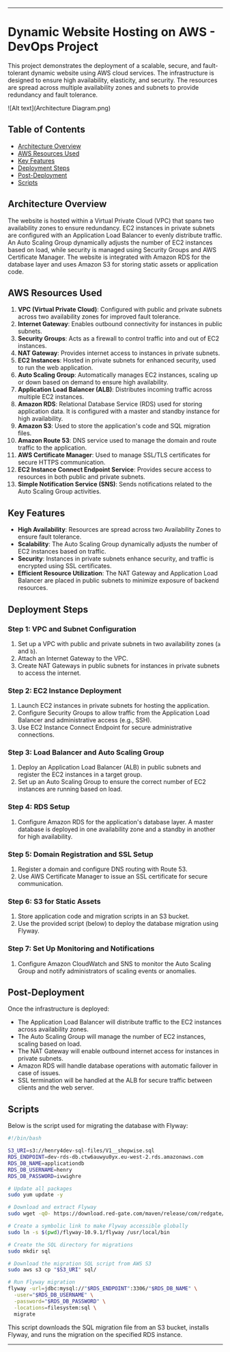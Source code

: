 
---


# Dynamic Website Hosting on AWS - DevOps Project

This project demonstrates the deployment of a scalable, secure, and fault-tolerant dynamic website using AWS cloud services. The infrastructure is designed to ensure high availability, elasticity, and security. The resources are spread across multiple availability zones and subnets to provide redundancy and fault tolerance.

![Alt text](Architecture Diagram.png)


## Table of Contents
- [Architecture Overview](#architecture-overview)
- [AWS Resources Used](#aws-resources-used)
- [Key Features](#key-features)
- [Deployment Steps](#deployment-steps)
- [Post-Deployment](#post-deployment)
- [Scripts](#scripts)

## Architecture Overview
The website is hosted within a Virtual Private Cloud (VPC) that spans two availability zones to ensure redundancy. EC2 instances in private subnets are configured with an Application Load Balancer to evenly distribute traffic. An Auto Scaling Group dynamically adjusts the number of EC2 instances based on load, while security is managed using Security Groups and AWS Certificate Manager. The website is integrated with Amazon RDS for the database layer and uses Amazon S3 for storing static assets or application code.

## AWS Resources Used
1. **VPC (Virtual Private Cloud)**: Configured with public and private subnets across two availability zones for improved fault tolerance.
2. **Internet Gateway**: Enables outbound connectivity for instances in public subnets.
3. **Security Groups**: Acts as a firewall to control traffic into and out of EC2 instances.
4. **NAT Gateway**: Provides internet access to instances in private subnets.
5. **EC2 Instances**: Hosted in private subnets for enhanced security, used to run the web application.
6. **Auto Scaling Group**: Automatically manages EC2 instances, scaling up or down based on demand to ensure high availability.
7. **Application Load Balancer (ALB)**: Distributes incoming traffic across multiple EC2 instances.
8. **Amazon RDS**: Relational Database Service (RDS) used for storing application data. It is configured with a master and standby instance for high availability.
9. **Amazon S3**: Used to store the application's code and SQL migration files.
10. **Amazon Route 53**: DNS service used to manage the domain and route traffic to the application.
11. **AWS Certificate Manager**: Used to manage SSL/TLS certificates for secure HTTPS communication.
12. **EC2 Instance Connect Endpoint Service**: Provides secure access to resources in both public and private subnets.
13. **Simple Notification Service (SNS)**: Sends notifications related to the Auto Scaling Group activities.
  
## Key Features
- **High Availability**: Resources are spread across two Availability Zones to ensure fault tolerance.
- **Scalability**: The Auto Scaling Group dynamically adjusts the number of EC2 instances based on traffic.
- **Security**: Instances in private subnets enhance security, and traffic is encrypted using SSL certificates.
- **Efficient Resource Utilization**: The NAT Gateway and Application Load Balancer are placed in public subnets to minimize exposure of backend resources.

## Deployment Steps

### Step 1: VPC and Subnet Configuration
1. Set up a VPC with public and private subnets in two availability zones (`a` and `b`).
2. Attach an Internet Gateway to the VPC.
3. Create NAT Gateways in public subnets for instances in private subnets to access the internet.

### Step 2: EC2 Instance Deployment
1. Launch EC2 instances in private subnets for hosting the application.
2. Configure Security Groups to allow traffic from the Application Load Balancer and administrative access (e.g., SSH).
3. Use EC2 Instance Connect Endpoint for secure administrative connections.

### Step 3: Load Balancer and Auto Scaling Group
1. Deploy an Application Load Balancer (ALB) in public subnets and register the EC2 instances in a target group.
2. Set up an Auto Scaling Group to ensure the correct number of EC2 instances are running based on load.

### Step 4: RDS Setup
1. Configure Amazon RDS for the application's database layer. A master database is deployed in one availability zone and a standby in another for high availability.

### Step 5: Domain Registration and SSL Setup
1. Register a domain and configure DNS routing with Route 53.
2. Use AWS Certificate Manager to issue an SSL certificate for secure communication.

### Step 6: S3 for Static Assets
1. Store application code and migration scripts in an S3 bucket.
2. Use the provided script (below) to deploy the database migration using Flyway.

### Step 7: Set Up Monitoring and Notifications
1. Configure Amazon CloudWatch and SNS to monitor the Auto Scaling Group and notify administrators of scaling events or anomalies.

## Post-Deployment
Once the infrastructure is deployed:
- The Application Load Balancer will distribute traffic to the EC2 instances across availability zones.
- The Auto Scaling Group will manage the number of EC2 instances, scaling based on load.
- The NAT Gateway will enable outbound internet access for instances in private subnets.
- Amazon RDS will handle database operations with automatic failover in case of issues.
- SSL termination will be handled at the ALB for secure traffic between clients and the web server.

## Scripts

Below is the script used for migrating the database with Flyway:

```bash
#!/bin/bash

S3_URI=s3://henry4dev-sql-files/V1__shopwise.sql
RDS_ENDPOINT=dev-rds-db.ctw6auwyu0yx.eu-west-2.rds.amazonaws.com
RDS_DB_NAME=applicationdb
RDS_DB_USERNAME=henry
RDS_DB_PASSWORD=ivwighre

# Update all packages
sudo yum update -y

# Download and extract Flyway
sudo wget -qO- https://download.red-gate.com/maven/release/com/redgate/flyway/flyway-commandline/10.9.1/flyway-commandline-10.9.1-linux-x64.tar.gz | tar -xvz 

# Create a symbolic link to make Flyway accessible globally
sudo ln -s $(pwd)/flyway-10.9.1/flyway /usr/local/bin

# Create the SQL directory for migrations
sudo mkdir sql

# Download the migration SQL script from AWS S3
sudo aws s3 cp "$S3_URI" sql/

# Run Flyway migration
flyway -url=jdbc:mysql://"$RDS_ENDPOINT":3306/"$RDS_DB_NAME" \
  -user="$RDS_DB_USERNAME" \
  -password="$RDS_DB_PASSWORD" \
  -locations=filesystem:sql \
  migrate
```

This script downloads the SQL migration file from an S3 bucket, installs Flyway, and runs the migration on the specified RDS instance.

---


